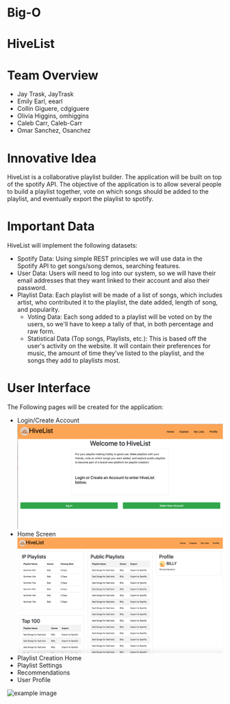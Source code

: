 # Big-O

# HiveList

# Team Overview

* Jay Trask, JayTrask
* Emily Earl, eearl
* Collin Giguere, cdgiguere
* Olivia Higgins, omhiggins
* Caleb Carr, Caleb-Carr
* Omar Sanchez, Osanchez

# Innovative Idea

HiveList is a collaborative playlist builder. The application will be built on top of the spotify API. The objective of the application is to allow several people to build a playlist together, vote on which songs should be added to the playlist, and eventually export the playlist to spotify.

# Important Data

HiveList will implement the following datasets:
* Spotify Data: 
    Using simple REST principles we will use data in the Spotify API to get songs/song demos, searching features.
* User Data: 
    Users will need to log into our system, so we will have their email addresses that they want linked to their account and also their password.
* Playlist Data: 
    Each playlist will be made of a list of songs, which includes artist, who contributed it to the playlist, the date added, length of song, and popularity.
    * Voting Data:
    Each song added to a playlist will be voted on by the users, so we'll have to keep a tally of that, in both percentage and raw form.
    * Statistical Data (Top songs, Playlists, etc.):
    This is based off the user's activity on the website. It will contain their preferences for music, the amount of time they've listed to the playlist, and the songs they add to playlists most.


# User Interface

The Following pages will be created for the application:
* Login/Create Account
    ![Image1](img-templates/login_09_26.png)
* Home Screen
    ![Image2](img-templates/home_09_26.png)
* Playlist Creation Home
* Playlist Settings
* Recommendations
* User Profile

![example image](imgs/chick.jpg)

